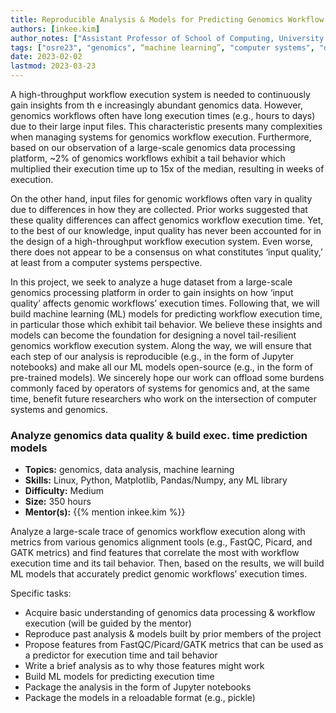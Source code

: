 ```yaml
---
title: Reproducible Analysis & Models for Predicting Genomics Workflow Execution Time 
authors: [inkee.kim]
author_notes: ["Assistant Professor of School of Computing, University of Georgia"]
tags: ["osre23", "genomics", “machine learning”, "computer systems", "data analysis"]
date: 2023-02-02
lastmod: 2023-03-23
---
```


A high-throughput workflow execution system is needed to continuously gain insights from th e increasingly abundant genomics data. However, genomics workflows often have long execution times (e.g., hours to days) due to their large input files. This characteristic presents many complexities when managing systems for genomics workflow execution. Furthermore, based on our observation of a large-scale genomics data processing platform, ~2% of genomics workflows exhibit a tail behavior which multiplied their execution time up to 15x of the median, resulting in weeks of execution.

On the other hand, input files for genomic workflows often vary in quality due to differences in how they are collected. Prior works suggested that these quality differences can affect genomics workflow execution time. Yet, to the best of our knowledge, input quality has never been accounted for in the design of a high-throughput workflow execution system. Even worse, there does not appear to be a consensus on what constitutes ‘input quality,’ at least from a computer systems perspective.

In this project, we seek to analyze a huge dataset from a large-scale genomics processing platform in order to gain insights on how ‘input quality’ affects genomic workflows’ execution times. Following that, we will build machine learning (ML) models for predicting workflow execution time, in particular those which exhibit tail behavior. We believe these insights and models can become the foundation for designing a novel tail-resilient genomics workflow execution system. Along the way, we will ensure that each step of our analysis is reproducible (e.g., in the form of Jupyter notebooks) and make all our ML models open-source (e.g., in the form of pre-trained models). We sincerely hope our work can offload some burdens commonly faced by operators of systems for genomics and, at the same time, benefit future researchers who work on the intersection of computer systems and genomics.

### Analyze genomics data quality & build exec. time prediction models

- **Topics:** genomics, data analysis, machine learning
- **Skills:** Linux, Python, Matplotlib, Pandas/Numpy, any ML library
- **Difficulty:** Medium
- **Size:** 350 hours
- **Mentor(s):** {{% mention inkee.kim %}}

Analyze a large-scale trace of genomics workflow execution along with metrics from various genomics alignment tools (e.g., FastQC, Picard, and GATK metrics) and find features that
correlate the most with workflow execution time and its tail behavior. Then, based on the results, we will build ML models that accurately predict genomic workflows’ execution times.

Specific tasks:
- Acquire basic understanding of genomics data processing & workflow execution (will be guided by the mentor)
- Reproduce past analysis & models built by prior members of the project
- Propose features from FastQC/Picard/GATK metrics that can be used as a predictor for execution time and tail behavior
- Write a brief analysis as to why those features might work
- Build ML models for predicting execution time
- Package the analysis in the form of Jupyter notebooks
- Package the models in a reloadable format (e.g., pickle)
